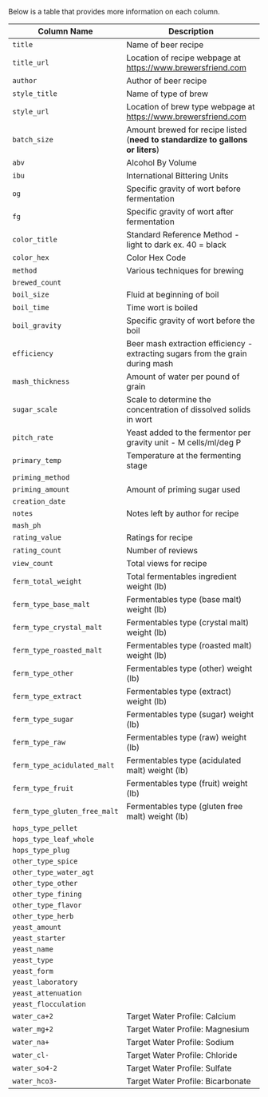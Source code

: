 Below is a table that provides more information on each column.

| Column Name  | Description | 
|---|---|
| `title`  | Name of beer recipe |   
| `title_url` | Location of recipe webpage at https://www.brewersfriend.com |  
| `author` | Author of beer recipe |   
| `style_title` | Name of type of brew |   
| `style_url` | Location of brew type webpage at https://www.brewersfriend.com |  
| `batch_size` | Amount brewed for recipe listed (**need to standardize to gallons or liters**) |   
| `abv` | Alcohol By Volume |   
| `ibu` | International Bittering Units |  
| `og` | Specific gravity of wort before fermentation |   
| `fg` | Specific gravity of wort after fermentation |   
| `color_title` | Standard Reference Method - light to dark ex. 40 = black |  
| `color_hex` | Color Hex Code |   
| `method` |  Various techniques for brewing |   
| `brewed_count` |   |  
| `boil_size` | Fluid at beginning of boil |   
| `boil_time` | Time wort is boiled |   
| `boil_gravity`| Specific gravity of wort before the boil |  
| `efficiency` | Beer mash extraction efficiency - extracting sugars from the grain during mash |   
| `mash_thickness` | Amount of water per pound of grain |   
| `sugar_scale` | Scale to determine the concentration of dissolved solids in wort|  
| `pitch_rate` | Yeast added to the fermentor per gravity unit - M cells/ml/deg P |   
| `primary_temp` | Temperature at the fermenting stage |   
| `priming_method` |   |  
| `priming_amount` | Amount of priming sugar used |   
| `creation_date` |   |   
| `notes` | Notes left by author for recipe  |  
| `mash_ph` |   |   
| `rating_value` | Ratings for recipe |   
| `rating_count` | Number of reviews |  
| `view_count` | Total views for recipe |   
| `ferm_total_weight` | Total fermentables ingredient weight (lb) |  
| `ferm_type_base_malt`  | Fermentables type (base malt) weight (lb) |  
| `ferm_type_crystal_malt` | Fermentables type (crystal malt) weight (lb) |  
| `ferm_type_roasted_malt` | Fermentables type (roasted malt) weight (lb)  |  
| `ferm_type_other` | Fermentables type (other) weight (lb) |  
| `ferm_type_extract` | Fermentables type (extract) weight (lb) |  
| `ferm_type_sugar` | Fermentables type (sugar) weight (lb) |  
| `ferm_type_raw` | Fermentables type (raw) weight (lb) |  
| `ferm_type_acidulated_malt` | Fermentables type (acidulated malt) weight (lb) |  
| `ferm_type_fruit` | Fermentables type (fruit) weight (lb) |  
| `ferm_type_gluten_free_malt` | Fermentables type (gluten free malt) weight (lb) |  
| `hops_type_pellet` |   |  
| `hops_type_leaf_whole` |   |  
| `hops_type_plug` |   |  
| `other_type_spice` |   |  
| `other_type_water_agt` |   |  
| `other_type_other` |   |  
| `other_type_fining` |   |  
| `other_type_flavor` |   |  
| `other_type_herb` |   |  
| `yeast_amount` |   |  
| `yeast_starter` |   |  
| `yeast_name` |   |  
| `yeast_type` |   |  
| `yeast_form` |   |  
| `yeast_laboratory` |   |  
| `yeast_attenuation` |   |  
| `yeast_flocculation` |   |  
| `water_ca+2` | Target Water Profile: Calcium |  
| `water_mg+2` | Target Water Profile: Magnesium |  
| `water_na+` | Target Water Profile: Sodium |  
| `water_cl-` | Target Water Profile: Chloride |  
| `water_so4-2` | Target Water Profile: Sulfate |  
| `water_hco3-` | Target Water Profile: Bicarbonate |  


 


